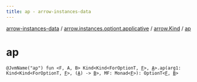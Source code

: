 ```yaml
---
title: ap - arrow-instances-data
---
```


[arrow-instances-data](../../index.html) / [arrow.instances.optiont.applicative](../index.html) / [arrow.Kind](index.html) / [ap](./ap.html)

# ap

`@JvmName("ap") fun <F, A, B> Kind<Kind<ForOptionT, `[`F`](ap.html#F)`>, `[`A`](ap.html#A)`>.ap(arg1: Kind<Kind<ForOptionT, `[`F`](ap.html#F)`>, (`[`A`](ap.html#A)`) -> `[`B`](ap.html#B)`>, MF: Monad<`[`F`](ap.html#F)`>): OptionT<`[`F`](ap.html#F)`, `[`B`](ap.html#B)`>`